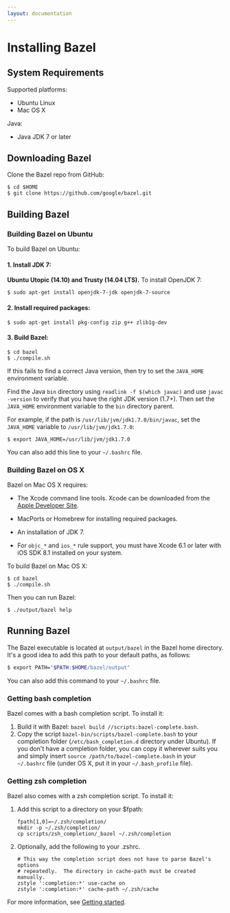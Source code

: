 ```yaml
---
layout: documentation
---
```


# Installing Bazel

## System Requirements

Supported platforms:

*   Ubuntu Linux
*   Mac OS X

Java:

*   Java JDK 7 or later

## Downloading Bazel

Clone the Bazel repo from GitHub:

```
$ cd $HOME
$ git clone https://github.com/google/bazel.git
```

## Building Bazel

### Building Bazel on Ubuntu

To build Bazel on Ubuntu:

#### 1. Install JDK 7:

**Ubuntu Utopic (14.10) and Trusty (14.04 LTS).** To install OpenJDK 7:

```
$ sudo apt-get install openjdk-7-jdk openjdk-7-source
```

#### 2. Install required packages:

```
$ sudo apt-get install pkg-config zip g++ zlib1g-dev
```

#### 3. Build Bazel:

```
$ cd bazel
$ ./compile.sh
```

If this fails to find a correct Java version, then try to
set the `JAVA_HOME` environment variable.

Find the Java `bin` directory using `readlink -f $(which javac)`
and use `javac -version` to verify that you have the right JDK version (1.7+).
Then set the `JAVA_HOME` environment variable to the `bin` directory
parent.

For example, if the path is `/usr/lib/jvm/jdk1.7.0/bin/javac`, set the
`JAVA_HOME` variable to `/usr/lib/jvm/jdk1.7.0`:

```
$ export JAVA_HOME=/usr/lib/jvm/jdk1.7.0
```

You can also add this line to your `~/.bashrc` file.


### Building Bazel on OS X

Bazel on Mac OS X requires:

* The Xcode command line tools. Xcode can be downloaded from the
  [Apple Developer Site](https://developer.apple.com/xcode/downloads/).

* MacPorts or Homebrew for installing required packages.

* An installation of JDK 7.

* For `objc_*` and `ios_*` rule support, you must have Xcode 6.1 or later with
  iOS SDK 8.1 installed on your system.

To build Bazel on Mac OS X:

```
$ cd bazel
$ ./compile.sh
```

Then you can run Bazel:

```
$ ./output/bazel help
```

## Running Bazel

The Bazel executable is located at `output/bazel` in the Bazel home directory.
It's a good idea to add this path to your default paths, as follows:

```bash
$ export PATH="$PATH:$HOME/bazel/output"
```

You can also add this command to your `~/.bashrc` file.

### Getting bash completion

Bazel comes with a bash completion script. To install it:

1. Build it with Bazel: `bazel build //scripts:bazel-complete.bash`.
2. Copy the script `bazel-bin/scripts/bazel-complete.bash` to your
   completion folder (`/etc/bash_completion.d` directory under Ubuntu).
   If you don't have a completion folder, you can copy it wherever suits
   you and simply insert `source /path/to/bazel-complete.bash` in your
   `~/.bashrc` file (under OS X, put it in your `~/.bash_profile` file).

### Getting zsh completion

Bazel also comes with a zsh completion script. To install it:

1. Add this script to a directory on your $fpath:

    ```
    fpath[1,0]=~/.zsh/completion/
    mkdir -p ~/.zsh/completion/
    cp scripts/zsh_completion/_bazel ~/.zsh/completion
    ```

2. Optionally, add the following to your .zshrc.

    ```
    # This way the completion script does not have to parse Bazel's options
    # repeatedly.  The directory in cache-path must be created manually.
    zstyle ':completion:*' use-cache on
    zstyle ':completion:*' cache-path ~/.zsh/cache
    ```

For more information, see [Getting started](getting-started.html).
